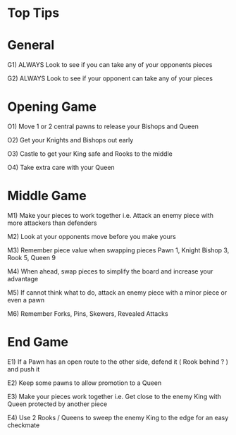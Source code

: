 # Top Tips


# General
G1) ALWAYS Look to see if you can take any of your opponents pieces

G2) ALWAYS Look to see if your opponent can take any of your pieces


# Opening Game

O1) Move 1 or 2 central pawns to release your Bishops and Queen

O2) Get your Knights and Bishops out early

O3) Castle to get your King safe and Rooks to the middle

O4) Take extra care with your Queen



# Middle Game

M1) Make your pieces to work together i.e. Attack an enemy piece with more attackers than defenders

M2) Look at your opponents move before you make yours

M3) Remember piece value when swapping pieces Pawn 1, Knight Bishop 3, Rook 5, Queen 9

M4) When ahead, swap pieces to simplify the board and increase your advantage

M5) If cannot think what to do, attack an enemy piece with a minor piece or even a pawn

M6) Remember Forks, Pins, Skewers, Revealed Attacks


# End Game
E1) If a Pawn has an open route to the other side, defend it ( Rook behind ? ) and push it

E2) Keep some pawns to allow promotion to a Queen 

E3) Make your pieces work together i.e. Get close to the enemy King with Queen protected by another piece

E4) Use 2 Rooks / Queens to sweep the enemy King to the edge for an easy checkmate  


